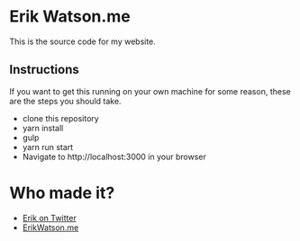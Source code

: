 # Erik Watson.me

This is the source code for my website.


## Instructions

If you want to get this running on your own machine for some reason, these
are the steps you should take.

  + clone this repository
  + yarn install
  + gulp
  + yarn run start
  + Navigate to http://localhost:3000 in your browser

# Who made it?

  - [Erik on Twitter](https://twitter.com/championchap)
  - [ErikWatson.me](http://erikwatson.me)
